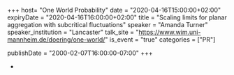 +++
  host= "One World Probability"
  date = "2020-04-16T15:00:00+02:00"
  expiryDate = "2020-04-16T16:00:00+02:00"
  title = "Scaling limits for planar aggregation with subcritical fluctuations"
  speaker = "Amanda Turner"
  speaker_institution = "Lancaster"
  talk_site = "https://www.wim.uni-mannheim.de/doering/one-world/"
  is_event = "true"
  categories = ["PR"]

  publishDate = "2000-02-07T16:00:00-07:00"
+++

-